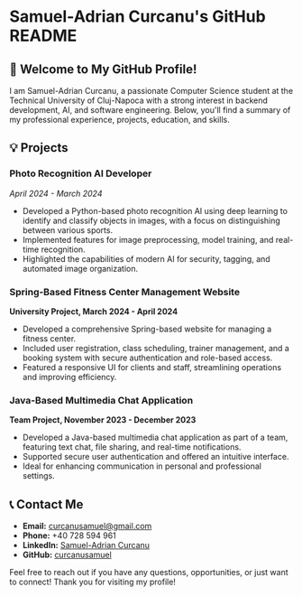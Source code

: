 # Samuel-Adrian Curcanu's GitHub README

## 👋 Welcome to My GitHub Profile!

I am Samuel-Adrian Curcanu, a passionate Computer Science student at the Technical University of Cluj-Napoca with a strong interest in backend development, AI, and software engineering. Below, you'll find a summary of my professional experience, projects, education, and skills.

## 💡 Projects

### Photo Recognition AI Developer
*April 2024 - March 2024*
- Developed a Python-based photo recognition AI using deep learning to identify and classify objects in images, with a focus on distinguishing between various sports.
- Implemented features for image preprocessing, model training, and real-time recognition.
- Highlighted the capabilities of modern AI for security, tagging, and automated image organization.

  
### Spring-Based Fitness Center Management Website
**University Project, March 2024 - April 2024**
- Developed a comprehensive Spring-based website for managing a fitness center.
- Included user registration, class scheduling, trainer management, and a booking system with secure authentication and role-based access.
- Featured a responsive UI for clients and staff, streamlining operations and improving efficiency.

### Java-Based Multimedia Chat Application
**Team Project, November 2023 - December 2023**
- Developed a Java-based multimedia chat application as part of a team, featuring text chat, file sharing, and real-time notifications.
- Supported secure user authentication and offered an intuitive interface.
- Ideal for enhancing communication in personal and professional settings.


## 📞 Contact Me

- **Email:** [curcanusamuel@gmail.com](mailto:curcanusamuel@gmail.com)
- **Phone:** +40 728 594 961
- **LinkedIn:** [Samuel-Adrian Curcanu](https://www.linkedin.com/in/samuel-adrian-curcanu-b529b3261/)
- **GitHub:** [curcanusamuel](https://github.com/curcanusamuel)

Feel free to reach out if you have any questions, opportunities, or just want to connect! Thank you for visiting my profile!

